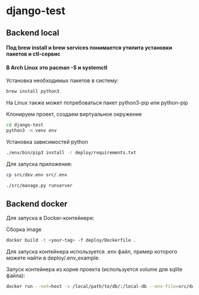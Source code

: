 # django-test

## Backend local

#### Под brew install и brew services понимается утилита установки пакетов и ctl-сервис
#### В Arch Linux это pacman -S и systemctl

Установка необходимых пакетов в систему:

```bash
brew install python3
```

На Linux также может потребоваться пакет python3-pip или python-pip

Клонируем проект, создаем виртуальное окружение

```bash
cd django-test
python3 -m venv env
```

Установка зависимостей python

```bash
./env/bin/pip3 install -r deploy/requirements.txt
```

Для запуска приложения:
```bash
cp src/dev.env src/.env
```
```bash
./src/manage.py runserver
```
## Backend docker

Для запуска в Docker-контейнере:

Сборка image
```bash
docker build -t <your-tag> -f deploy/Dockerfile .
```

Для запуска контейнера используется .env файл, пример которого можете найти в deploy/.env_example.

Запуск контейнера из корня проекта (используется volume для sqlite файла):
```bash
docker run --net=host -v /local/path/to/db/:/local-db --env-file=src/dev.env <your-tag>
```
